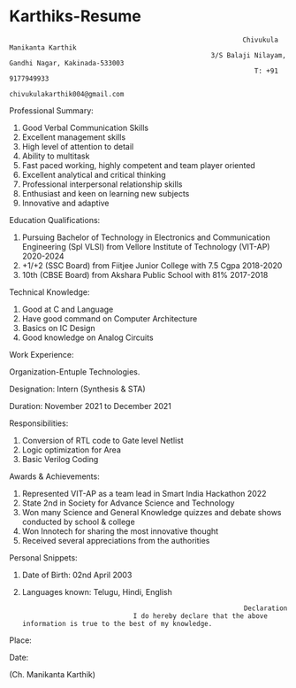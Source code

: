 # Karthiks-Resume

                                                               Chivukula Manikanta Karthik
                                                       3/S Balaji Nilayam, Gandhi Nagar, Kakinada-533003
                                                                  T: +91 9177949933
                                                               chivukulakarthik004@gmail.com
                                                               
                                                              
Professional Summary:

1. Good Verbal Communication Skills
2. Excellent management skills
3. High level of attention to detail
4. Ability to multitask
5. Fast paced working, highly competent and team player oriented
6. Excellent analytical and critical thinking
7. Professional interpersonal relationship skills
8. Enthusiast and keen on learning new subjects
9. Innovative and adaptive

Education Qualifications: 

1. Pursuing Bachelor of Technology in Electronics and Communication Engineering (Spl VLSI) 
   from Vellore Institute of Technology (VIT-AP)
   2020-2024
2. +1/+2 (SSC Board) from Fiitjee Junior College with 7.5 Cgpa
   2018-2020
3. 10th (CBSE Board) from Akshara Public School with 81%
   2017-2018
 
Technical Knowledge:

1. Good at C and Language
2. Have good command on Computer Architecture
3. Basics on IC Design
4. Good knowledge on Analog Circuits

Work Experience:

  Organization-Entuple Technologies.
  
  Designation: Intern (Synthesis & STA)
  
  Duration: November 2021 to December 2021
  
  Responsibilities:
  
  1. Conversion of RTL code to Gate level Netlist
  2. Logic optimization for Area
  3. Basic Verilog Coding

Awards & Achievements:

1. Represented VIT-AP as a team lead in Smart India Hackathon 2022 
2. State 2nd in Society for Advance Science and Technology
3. Won many Science and General Knowledge quizzes and debate shows conducted by school & college
4. Won Innotech for sharing the most innovative thought
5. Received several appreciations from the authorities

Personal Snippets:

1. Date of Birth: 02nd April 2003
2. Languages known: Telugu, Hindi, English

             
                                                               Declaration
                                   I do hereby declare that the above information is true to the best of my knowledge.
                          
Place:

Date: 

(Ch. Manikanta Karthik)
